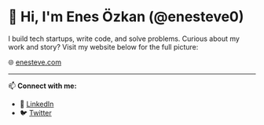 # 👋 Hi, I'm Enes Özkan (@enesteve0)

I build tech startups, write code, and solve problems. Curious about my work and story? Visit my website below for the full picture:

🌐 [enesteve.com](https://www.enesteve.com/)

---

📫 **Connect with me:**
- 💼 [LinkedIn](https://linkedin.com/in/enesteve0)
- 🐦 [Twitter](https://twitter.com/enesteve0)
